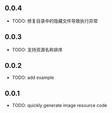 ## 0.0.4

* TODO:  修复目录中的隐藏文件导致执行异常

## 0.0.3

* TODO:  支持资源名称排序

## 0.0.2

* TODO:  add example

## 0.0.1

* TODO: quickly generate image resource code
